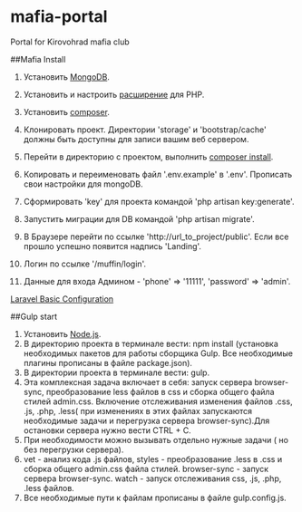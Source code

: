 # mafia-portal
Portal for Kirovohrad mafia club

##Mafia Install

1. Установить [MongoDB](https://www.mongodb.org/).
2. Установить и настроить [расширение](http://docs.php.net/manual/ru/mongodb.setup.php) для PHP.
3. Установить [composer](https://getcomposer.org/).
4. Клонировать проект. Директории 'storage' и 'bootstrap/cache' должны быть доступны для записи вашим веб сервером.
5. Перейти в директорию с проектом, выполнить [composer install](https://getcomposer.org/doc/01-basic-usage.md#stability).
6. Копировать и переименовать файл '.env.example' в '.env'. Прописать свои настройки для mongoDB.
7. Сформировать 'key' для проекта командой 'php artisan key:generate'.
8. Запустить миграции для DB командой 'php artisan migrate'.
9. В Браузере перейти по ссылке 'http://url_to_project/public'. Если все прошло успешно появится надпись 'Landing'.

10. Логин по ссылке '/muffin/login'. 
11. Данные для входа Админом - 'phone' => '11111', 'password' => 'admin'.

[Laravel Basic Configuration](https://laravel.com/docs/5.1/installation#basic-configuration)

##Gulp start

1. Установить [Node.js](https://nodejs.org/en/).
2. В директорию проекта в терминале вести: npm install (установка необходимых пакетов для работы сборщика Gulp. Все необходимые плагины прописаны в файле package.json).
3. В директории проекта в терминале вести: gulp.
4. Эта комплексная задача включает в себя: запуск сервера browser-sync, преобразование less файлов в css и сборка общего файла стилей admin.css. Включение отслеживания изменения файлов .css, .js, .php, .less( при изменениях в этих файлах запускаются необходимые задачи и перегрузка сервера browser-sync).Для остановки сервера нужно вести CTRL + C.
5. При необходимости можно вызывать отдельно нужные задачи ( но без перегрузки сервера).
6. vet - анализ кода .js файлов,
   styles - преобразование .less в .css и сборка общего admin.css файла стилей.
   browser-sync - запуск сервера browser-sync.
   watch - запуск отслеживания css, .js, .php, .less файлов.
7. Все необходимые пути к файлам прописаны в файле gulp.config.js. 